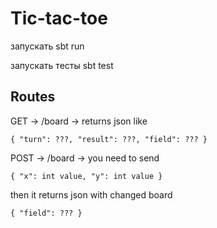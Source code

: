 <h1>Tic-tac-toe</h1>

запускать sbt run

запускать тесты sbt test

<h2>Routes</h2>

GET -> /board -> returns json like 
    
    { "turn": ???, "result": ???, "field": ??? }

POST -> /board -> you need to send 

    { "x": int value, "y": int value }
 
then it returns json with changed board 

    { "field": ??? }
